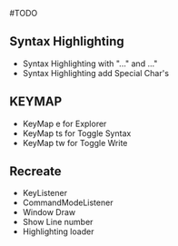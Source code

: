 #TODO

## Syntax Highlighting

* Syntax Highlighting with "..." and ..."
* Syntax Highlighting add Special Char's

## KEYMAP

* KeyMap e for Explorer
* KeyMap ts for Toggle Syntax
* KeyMap tw for Toggle Write

## Recreate

* KeyListener
* CommandModeListener
* Window Draw
* Show Line number
* Highlighting loader